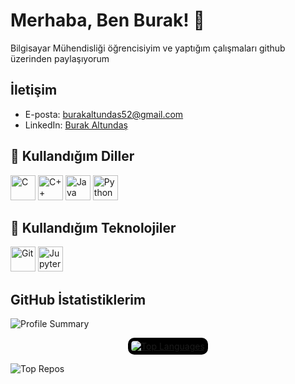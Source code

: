 # Merhaba, Ben Burak! 👋
Bilgisayar Mühendisliği öğrencisiyim ve yaptığım çalışmaları github üzerinden paylaşıyorum

## İletişim
- E-posta: burakaltundas52@gmail.com
- LinkedIn: [Burak Altundaş](https://www.linkedin.com/in/burakaltundas/)

## 🚀 Kullandığım Diller
<p align="left">
  <img src="https://cdn.jsdelivr.net/gh/devicons/devicon/icons/c/c-original.svg" alt="C" width="40" height="40"/>
  <img src="https://cdn.jsdelivr.net/gh/devicons/devicon/icons/cplusplus/cplusplus-original.svg" alt="C++" width="40" height="40"/>
  <img src="https://cdn.jsdelivr.net/gh/devicons/devicon/icons/java/java-original.svg" alt="Java" width="40" height="40"/>
  <img src="https://cdn.jsdelivr.net/gh/devicons/devicon/icons/python/python-original.svg" alt="Python" width="40" height="40"/>
</p>

## 🚀 Kullandığım Teknolojiler
<p align="left">
  <img src="https://cdn.jsdelivr.net/gh/devicons/devicon/icons/git/git-original.svg" alt="Git" width="40" height="40"/>
  <img src="https://cdn.jsdelivr.net/gh/devicons/devicon/icons/jupyter/jupyter-original.svg" alt="Jupyter Notebook" width="40" height="40"/>
</p>

## GitHub İstatistiklerim
![Profile Summary](https://github-profile-summary-cards.vercel.app/api/cards/profile-details?username=burakltnds&theme=gruvbox)


<p align="center">
  <a href="https://github.com/anuraghazra/github-readme-stats">
    <img src="https://github-readme-stats.vercel.app/api/top-langs/?username=burakltnds&layout=donut" alt="Top Languages" style="border-radius: 10px; background-color: #000000; padding: 5px;">
  </a>
</p>

![Top Repos](https://github-profile-summary-cards.vercel.app/api/cards/repos-per-language?username=burakltnds&theme=gruvbox)


